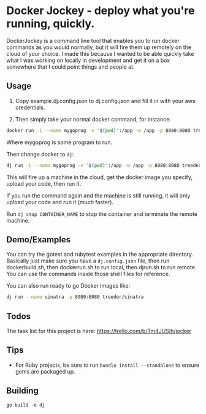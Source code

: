 Docker Jockey - deploy what you're running, quickly.
===============

DockerJockey is a command line tool that enables you to run docker commands as you would normally, but it will fire them
up remotely on the cloud of your choice. I made this because I wanted to be able quickly take what I was working on
locally in development and get it on a box somewhere that I could point things and people at.

## Usage

1. Copy example.dj.config.json to dj.config.json and fill it in with your aws credentials.

2. Then simply take your normal docker command, for instance:

```sh
docker run -i --name mygoprog -v "$(pwd)":/app -w /app -p 8080:8080 treeder/golang-ubuntu:1.4.2on14.04 ./mygoprog
```

Where mygoprog is some program to run. 

Then change docker to `dj`:

```sh
dj run -i --name mygoprog -v "$(pwd)":/app -w /app -p 8080:8080 treeder/golang-ubuntu:1.4.2on14.04 ./mygoprog
```

This will fire up a machine in the cloud, get the docker image you specify, upload your code, then run it.

If you run the command again and the machine is still running, it will only upload your code and run it (much faster).

Run `dj stop CONTAINER_NAME` to stop the container and terminate the remote machine.

## Demo/Examples

You can try the gotest and rubytest examples in the appropriate directory. Basically just make sure you have a 
`dj.config.json` file, then run dockerbuild.sh, then dockerrun.sh to run local, then djrun.sh to run remote. 
You can use the commands inside those shell files for reference.

You can also run ready to go Docker images like:

```sh
dj run --name sinatra -p 8080:8080 treeder/sinatra
```

## Todos

The task list for this project is here: https://trello.com/b/Tm4JUSjh/jocker

## Tips

- For Ruby projects, be sure to run `bundle install --standalone` to ensure gems are packaged up.

## Building

```
go build -o dj
```


